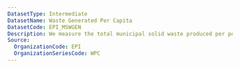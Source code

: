 ```yaml
---
DatasetType: Intermediate
DatasetName: Waste Generated Per Capita
DatasetCode: EPI_MSWGEN
Description: We measure the total municipal solid waste produced per person each year.
Source:
  OrganizationCode: EPI
  OrganizationSeriesCode: WPC
---
```

